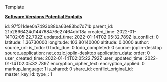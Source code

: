 Template

**<ins>Software Versions
</ins>**
**<ins>Potential Exploits</ins>**

id: 97f511dee0a7493b88ba63e83bd7d71b
parent_id: 21b2866424d144768476e27464dbff8a
created_time: 2022-01-14T02:05:22.792Z
updated_time: 2022-01-14T02:05:32.789Z
is_conflict: 0
latitude: 1.36730000
longitude: 103.80140000
altitude: 0.0000
author: 
source_url: 
is_todo: 0
todo_due: 0
todo_completed: 0
source: joplin-desktop
source_application: net.cozic.joplin-desktop
application_data: 
order: 0
user_created_time: 2022-01-14T02:05:22.792Z
user_updated_time: 2022-01-14T02:05:32.789Z
encryption_cipher_text: 
encryption_applied: 0
markup_language: 1
is_shared: 0
share_id: 
conflict_original_id: 
master_key_id: 
type_: 1